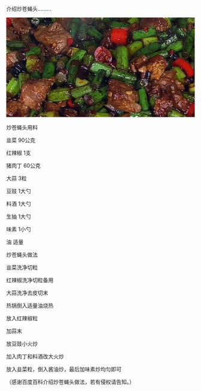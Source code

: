 介绍炒苍蝇头.........


![介绍炒苍蝇头](https://github.com/ywangnccu/ywang/blob/main/images/FRIED_FLIES.jpg)

炒苍蝇头用料


韭菜  90公克

红辣椒  1支

猪肉丁  60公克

大蒜  3粒

豆豉 1大勺

料酒 1大勺

生抽 1大勺

味素 1小勺

油 适量


炒苍蝇头做法


韭菜洗净切粒

红辣椒洗净切粒备用

大蒜洗净去皮切末

热锅倒入适量油烧热

放入红辣椒粒

加蒜末

放豆豉小火炒

加入肉丁和料酒改大火炒

放入韭菜粒，倒入酱油炒，最后加味素炒均匀即可



（感谢百度百科介绍炒苍蝇头做法，若有侵权请告知。）
